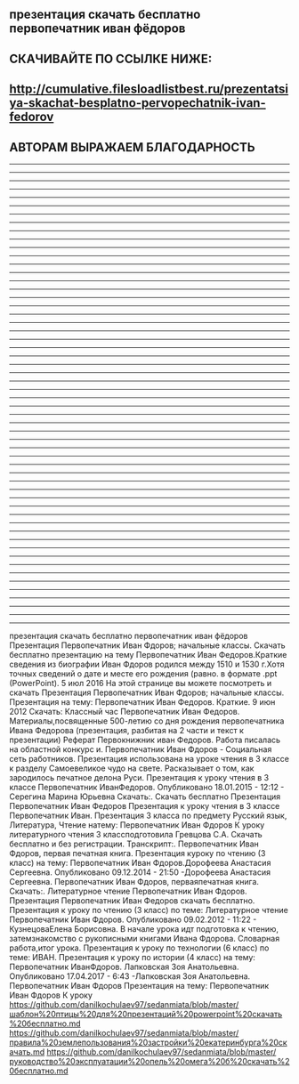 презентация скачать бесплатно первопечатник иван фёдоров
--------------------------------------------------
СКАЧИВАЙТЕ ПО ССЫЛКЕ НИЖЕ:
--------------------------------------------------
http://cumulative.filesloadlistbest.ru/prezentatsiya-skachat-besplatno-pervopechatnik-ivan-fedorov
--------------------------------------------------
АВТОРАМ ВЫРАЖАЕМ БЛАГОДАРНОСТЬ
--------------------------------------------------
--------------------------------------------------
--------------------------------------------------
--------------------------------------------------
--------------------------------------------------
--------------------------------------------------
--------------------------------------------------
--------------------------------------------------
--------------------------------------------------
--------------------------------------------------
--------------------------------------------------
--------------------------------------------------
--------------------------------------------------
--------------------------------------------------
--------------------------------------------------
--------------------------------------------------
--------------------------------------------------
--------------------------------------------------
--------------------------------------------------
--------------------------------------------------
--------------------------------------------------
--------------------------------------------------
--------------------------------------------------
--------------------------------------------------
--------------------------------------------------
--------------------------------------------------
--------------------------------------------------
--------------------------------------------------
--------------------------------------------------
--------------------------------------------------
--------------------------------------------------
--------------------------------------------------
--------------------------------------------------
--------------------------------------------------
--------------------------------------------------
--------------------------------------------------
--------------------------------------------------
--------------------------------------------------
--------------------------------------------------
--------------------------------------------------
--------------------------------------------------
--------------------------------------------------
--------------------------------------------------
--------------------------------------------------
--------------------------------------------------
--------------------------------------------------
--------------------------------------------------
--------------------------------------------------
--------------------------------------------------
--------------------------------------------------
--------------------------------------------------
--------------------------------------------------
--------------------------------------------------
--------------------------------------------------
--------------------------------------------------
--------------------------------------------------
--------------------------------------------------
презентация скачать бесплатно первопечатник иван фёдоров Презентация Первопечатник Иван Фдоров; начальные классы. Скачать бесплатно презентацию на тему Первопечатник Иван Федоров.Краткие сведения из биографии Иван Фдоров родился между 1510 и 1530 г.Хотя точных сведений о дате и месте его рождения (равно. в формате .ppt (PowerPoint). 5 июл 2016  На этой странице вы можете посмотреть и скачать Презентация Первопечатник Иван Фдоров; начальные классы. Презентация на тему: Первопечатник Иван Федоров. Краткие. 9 июн 2012  Скачать:  Классный час Первопечатник Иван Федоров. Материалы,посвященные 500-летию со дня рождения первопечатника Ивана Федорова (презентация, разбитая на 2 части и текст к презентации) Реферат Первокнижник иван Федоров. Работа писалась на областной конкурс и. Первопечатник Иван Фдоров - Социальная сеть работников. Презентация использована на уроке чтения в 3 классе к разделу Самоевеликое чудо на свете. Расказывает о том, как зародилось печатное делона Руси.  Презентация к уроку чтения в 3 классе Первопечатник ИванФедоров. Опубликовано 18.01.2015 - 12:12 - Серегина Марина Юрьевна Скачать:. Скачать бесплатно Презентация Первопечатник Иван Федоров
Презентация к уроку чтения в 3 классе Первопечатник Иван. Презентация 3 класса по предмету Русский язык, Литература, Чтение натему: Первопечатник Иван Фдоров К уроку литературного чтения 3 классподготовила Гревцова С.А. Скачать бесплатно и без регистрации. Транскрипт:. Первопечатник Иван Фдоров, первая печатная книга.  Презентация куроку по чтению (3 класс) на тему: Первопечатник Иван Фдоров.Дорофеева Анастасия Сергеевна. Опубликовано 09.12.2014 - 21:50 -Дорофеева Анастасия Сергеевна. Первопечатник Иван Фдоров, перваяпечатная книга. Скачать:. Литературное чтение  Первопечатник Иван Фдоров. Презентация Первопечатник Иван Федоров скачать бесплатно. Презентация к уроку по чтению (3 класс) по теме: Литературное чтение Первопечатник Иван Фдоров. Опубликовано 09.02.2012 - 11:22 - КузнецоваЕлена Борисовна. В начале урока идт подготовка к чтению, затемзнакомство с рукописными книгами Ивана Фдорова. Словарная работа,итог урока. Презентация к уроку по технологии (6 класс) по теме: ИВАН. Презентация к уроку по истории (4 класс) на тему: Первопечатник ИванФдоров. Лапковская Зоя Анатольевна. Опубликовано 17.04.2017 - 6:43 -Лапковская Зоя Анатольевна. Первопечатник Иван Фдоров
Презентация на тему: Первопечатник Иван Фдоров К уроку
https://github.com/danilkochulaev97/sedanmiata/blob/master/шаблон%20птицы%20для%20презентаций%20powerpoint%20скачать%20бесплатно.md
https://github.com/danilkochulaev97/sedanmiata/blob/master/правила%20землепользования%20застройки%20екатеринбурга%20скачать.md
https://github.com/danilkochulaev97/sedanmiata/blob/master/руководство%20эксплуатации%20опель%20омега%20б%20скачать%20бесплатно.md